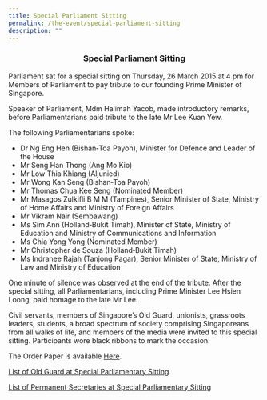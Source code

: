 ```yaml
---
title: Special Parliament Sitting
permalink: /the-event/special-parliament-sitting
description: ""
---
```

### <center> Special Parliament Sitting</center>

Parliament sat for a special sitting on Thursday, 26 March 2015 at 4 pm for Members of Parliament to pay tribute to our founding Prime Minister of Singapore.

Speaker of Parliament, Mdm Halimah Yacob, made introductory remarks, before Parliamentarians paid tribute to the late Mr Lee Kuan Yew.

The following Parliamentarians spoke:

* Dr Ng Eng Hen (Bishan‐Toa Payoh), Minister for Defence and Leader of the House
* Mr Seng Han Thong (Ang Mo Kio)
* Mr Low Thia Khiang (Aljunied)
* Mr Wong Kan Seng (Bishan‐Toa Payoh)
* Mr Thomas Chua Kee Seng (Nominated Member)
* Mr Masagos Zulkifli B M M (Tampines), Senior Minister of State, Ministry of Home Affairs and Ministry of Foreign Affairs
* Mr Vikram Nair (Sembawang)
* Ms Sim Ann (Holland‐Bukit Timah), Minister of State, Ministry of Education and Ministry of Communications and Information
* Ms Chia Yong Yong (Nominated Member)
* Mr Christopher de Souza (Holland‐Bukit Timah)
* Ms Indranee Rajah (Tanjong Pagar), Senior Minister of State, Ministry of Law and Ministry of Education

One minute of silence was observed at the end of the tribute. After the special sitting, all Parliamentarians, including Prime Minister Lee Hsien Loong, paid homage to the late Mr Lee.

Civil servants, members of Singapore’s Old Guard, unionists, grassroots leaders, students, a broad spectrum of society comprising Singaporeans from all walks of life, and members of the media were invited to this special sitting. Participants wore black ribbons to mark the occasion.

The Order Paper is available [Here](/files/Revised-Order-Paper-for-26-March-2015.pdf).

[List of Old Guard at Special Parliamentary Sitting](/files/List-of-Old-Guard-at-Special-Parliamentary-Sitting-26-Mar-2015.pdf)

[List of Permanent Secretaries at Special Parliamentary Sitting](/files/List-of-Permanent-Secretaries-at-Special-Parliamentary-Sitting-26-Mar.pdf)